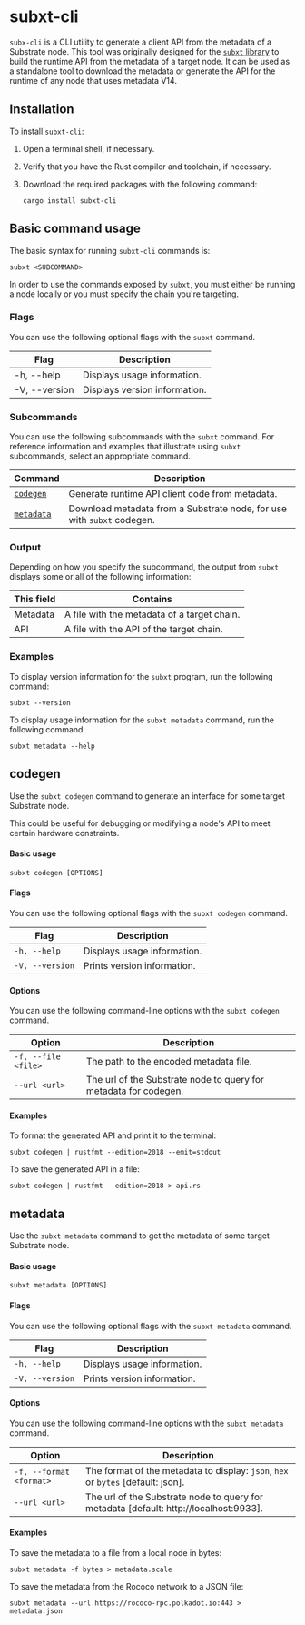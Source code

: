 # subxt-cli

`subx-cli` is a CLI utility to generate a client API from the metadata of a Substrate node.
This tool was originally designed for the [`subxt` library](./06-build/libraries#subxt) to build the runtime API from the metadata of a target node. 
It can be used as a standalone tool to download the metadata or generate the API for the runtime of any node that uses metadata V14. 

## Installation 

To install `subxt-cli`:

1. Open a terminal shell, if necessary.
1. Verify that you have the Rust compiler and toolchain, if necessary.
1. Download the required packages with the following command: 

    `cargo install subxt-cli`

## Basic command usage

The basic syntax for running `subxt-cli` commands is:

`subxt <SUBCOMMAND>`

In order to use the commands exposed by `subxt`, you must either be running a node locally or you must specify the chain you're targeting.

### Flags

You can use the following optional flags with the `subxt` command.

| Flag | Description
| ------- | -----------
| -h, --help | Displays usage information. 
| -V, --version | Displays version information.

### Subcommands

You can use the following subcommands with the `subxt` command. 
For reference information and examples that illustrate using `subxt` subcommands, select an appropriate command.

| Command | Description
| ------- | -----------
| [`codegen`](#codegen) | Generate runtime API client code from metadata.  
| [`metadata`](#metadata) | Download metadata from a Substrate node, for use with `subxt` codegen.

### Output

Depending on how you specify the subcommand, the output from `subxt` displays some or all of the following information:

| This field | Contains
| ---------- | ----------
| Metadata | A file with the metadata of a target chain.
| API | A file with the API of the target chain.

### Examples

To display version information for the `subxt` program, run the following command:

`subxt --version`

To display usage information for the `subxt metadata` command, run the following command:

`subxt metadata --help`

## codegen

Use the `subxt codegen` command to generate an interface for some target Substrate node.

This could be useful for debugging or modifying a node's API to meet certain hardware constraints.

#### Basic usage

`subxt codegen [OPTIONS]`

#### Flags

You can use the following optional flags with the `subxt codegen` command.

| Flag   | Description
| ------ | -----------
| `-h, --help`  | Displays usage information.
| `-V, --version` | Prints version information.

#### Options

You can use the following command-line options with the `subxt codegen` command.

| Option   | Description
| -------- | -----------
| `-f, --file <file>` | The path to the encoded metadata file.
| `--url <url>` | The url of the Substrate node to query for metadata for codegen.

#### Examples

To format the generated API and print it to the terminal:

`subxt codegen | rustfmt --edition=2018 --emit=stdout`

To save the generated API in a file:

`subxt codegen | rustfmt --edition=2018 > api.rs`
## metadata

Use the `subxt metadata` command to get the metadata of some target Substrate node.

#### Basic usage

`subxt metadata [OPTIONS]`

#### Flags

You can use the following optional flags with the `subxt metadata` command.

| Flag   | Description
| ------ | -----------
| `-h, --help`  | Displays usage information.
| `-V, --version` | Prints version information.

#### Options

You can use the following command-line options with the `subxt metadata` command.

| Option   | Description
| -------- | -----------
| `-f, --format <format>` | The format of the metadata to display: `json`, `hex` or `bytes` [default: json].
| `--url <url>` | The url of the Substrate node to query for metadata [default: http://localhost:9933].

#### Examples

To save the metadata to a file from a local node in bytes:

`subxt metadata -f bytes > metadata.scale`

To save the metadata from the Rococo network to a JSON file:

`subxt metadata --url https://rococo-rpc.polkadot.io:443 > metadata.json`